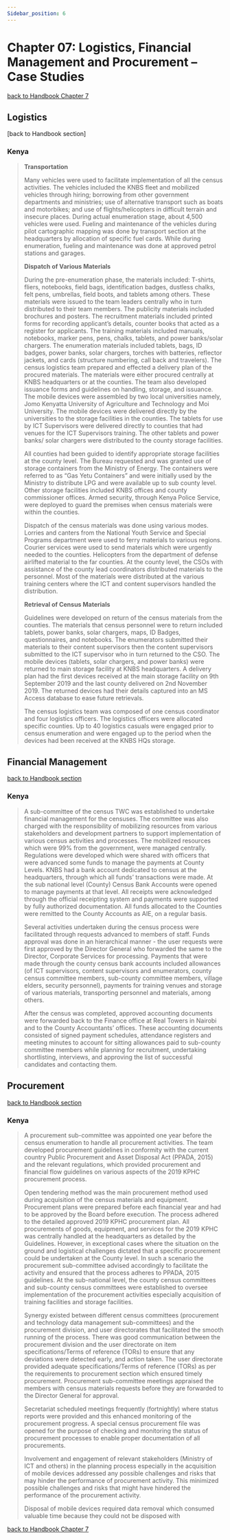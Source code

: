 ```yaml
---
Sidebar_position: 6
---
```

# Chapter 07: Logistics, Financial Management and Procurement – Case Studies
[back to Handbook Chapter 7](https://tech-acs.github.io/e-census-handbook/docs/category/chapter-07-logistics-financial-management-and-procurement)

## Logistics
[back to Handbook section]
### Kenya
> **Transportation**
>
>Many vehicles were used to facilitate implementation of all the census activities. The vehicles included the KNBS fleet and mobilized vehicles through hiring; borrowing from other government departments and ministries; use of alternative transport such as boats and motorbikes; and use of flights/helicopters in difficult terrain and insecure places. During actual enumeration stage, about 4,500 vehicles were used.  Fueling and maintenance of the vehicles during pilot cartographic mapping was done by transport section at the headquarters by allocation of specific fuel cards.  While during enumeration, fueling and maintenance was done at approved petrol stations and garages.
> 
> **Dispatch of Various Materials**
>
>During the pre-enumeration phase, the materials included: T-shirts, fliers, notebooks, field bags, identification badges, dustless chalks, felt pens, umbrellas, field boots, and tablets among others. These materials were issued to the team leaders centrally who in turn distributed to their team members. The publicity materials included brochures and posters. The recruitment materials included printed forms for recording applicant’s details, counter books that acted as a register for applicants. The training materials included manuals, notebooks, marker pens, pens, chalks, tablets, and power banks/solar chargers. The enumeration materials included tablets, bags, ID badges, power banks, solar chargers, torches with batteries, reflector jackets, and cards (structure numbering, call back and travelers). The census logistics team prepared and effected a delivery plan of the procured materials. The materials were either procured centrally at KNBS headquarters or at the counties. The team also developed issuance forms and guidelines on handling, storage, and issuance.  
>The mobile devices were assembled by two local universities namely, Jomo Kenyatta University of Agriculture and Technology and Moi University. The mobile devices were delivered directly by the universities to the storage facilities in the counties. The tablets for use by ICT Supervisors were delivered directly to counties that had venues for the ICT Supervisors training. The other tablets and power banks/ solar chargers were distributed to the county storage facilities.
>
>All counties had been guided to identify appropriate storage facilities at the county level. The Bureau requested and was granted use of storage containers from the Ministry of Energy. The containers were referred to as “Gas Yetu Containers” and were initially used by the Ministry to distribute LPG and were available up to sub county level. Other storage facilities included KNBS offices and county commissioner offices. Armed security, through Kenya Police Service, were deployed to guard the premises when census materials were within the counties. 
>
>Dispatch of the census materials was done using various modes. Lorries and canters from the National Youth Service and Special Programs department were used to ferry materials to various regions. Courier services were used to send materials which were urgently needed to the counties. Helicopters from the department of defense airlifted material to the far counties. At the county level, the CSOs with assistance of the county lead coordinators distributed materials to the personnel. Most of the materials were distributed at the various training centers where the ICT and content supervisors handled the distribution. 
>
>**Retrieval of Census Materials**
>
>Guidelines were developed on return of the census materials from the counties. The materials that census personnel were to return included tablets, power banks, solar chargers, maps, ID Badges, questionnaires, and notebooks. The enumerators submitted their materials to their content supervisors then the content supervisors submitted to the ICT supervisor who in turn returned to the CSO. The mobile devices (tablets, solar chargers, and power banks) were returned to main storage facility at KNBS headquarters. A delivery plan had the first devices received at the main storage facility on 9th September 2019 and the last county delivered on 2nd November 2019.  The returned devices had their details captured into an MS Access database to ease future retrievals.  
>
>The census logistics team was composed of one census coordinator and four logistics officers. The logistics officers were allocated specific counties. Up to 40 logistics casuals were engaged prior to census enumeration and were engaged up to the period when the devices had been received at the KNBS HQs storage.  

## Financial Management
[back to Handbook section](https://tech-acs.github.io/e-census-handbook/docs/experiences-lessons-2020/chapter-07/7.2.%20Financial%20Management)
### Kenya
>
>A sub-committee of the census TWC was established to undertake financial management for the censuses. The committee was also charged with the responsibility of mobilizing resources from various stakeholders and development partners to support implementation of various census activities and processes. The mobilized resources which were 99% from the government, were managed centrally. Regulations were developed which were shared with officers that were advanced some funds to manage the payments at County Levels. KNBS had a bank account dedicated to census at the headquarters, through which all funds’ transactions were made. At the sub national level (County) Census Bank Accounts were opened to manage payments at that level. All receipts were acknowledged through the official receipting system and payments were supported by fully authorized documentation. All funds allocated to the Counties were remitted to the County Accounts as AIE, on a regular basis. 
>
>Several activities undertaken during the census process were facilitated through requests advanced to members of staff. Funds approval was done in an hierarchical manner - the user requests were first approved by the Director General who forwarded the same to the Director, Corporate Services for processing. Payments that were made through the county census bank accounts included allowances (of ICT supervisors, content supervisors and enumerators, county census committee members, sub-county committee members, village elders, security personnel), payments for training venues and storage of various materials, transporting personnel and materials, among others. 
>
>After the census was completed, approved accounting documents were forwarded back to the Finance office at Real Towers in Nairobi and to the County Accountants’ offices. These accounting documents consisted of signed payment schedules, attendance registers and meeting minutes to account for sitting allowances paid to sub-county committee members while planning for recruitment, undertaking shortlisting, interviews, and approving the list of successful candidates and contacting them.

## Procurement
[back to Handbook section](https://tech-acs.github.io/e-census-handbook/docs/experiences-lessons-2020/chapter-07/7.3.%20Procurement)
### Kenya
>A procurement sub-committee was appointed one year before the census enumeration to handle all procurement activities. The team developed procurement guidelines in conformity with the current country Public Procurement and Asset Disposal Act (PPADA, 2015) and the relevant regulations, which provided procurement and financial flow guidelines on various aspects of the 2019 KPHC procurement process.  
>
>Open tendering method was the main procurement method used during acquisition of the census materials and equipment. Procurement plans were prepared before each financial year and had to be approved by the Board before execution. The process adhered to the detailed approved 2019 KPHC procurement plan. All procurements of goods, equipment, and services for the 2019 KPHC was centrally handled at the headquarters as detailed by the Guidelines. However, in exceptional cases where the situation on the ground and logistical challenges dictated that a specific procurement could be undertaken at the County level. In such a scenario the procurement sub-committee advised accordingly to facilitate the activity and ensured that the process adheres to PPADA, 2015 guidelines.  At the sub-national level, the county census committees and sub-county census committees were established to oversee implementation of the procurement activities especially acquisition of training facilities and storage facilities.
>
>Synergy existed between different census committees (procurement and technology data management sub-committees) and the procurement division, and user directorates that facilitated the smooth running of the process. There was good communication between the procurement division and the user directorate on item specifications/Terms of reference (TORs) to ensure that any deviations were detected early, and action taken. The user directorate provided adequate specifications/Terms of reference (TORs) as per the requirements to procurement section which ensured timely procurement. Procurement sub-committee meetings appraised the members with census materials requests before they are forwarded to the Director General for approval.
>
>Secretariat scheduled meetings frequently (fortnightly) where status reports were provided and this enhanced monitoring of the procurement progress. A special census procurement file was opened for the purpose of checking and monitoring the status of procurement processes to enable proper documentation of all procurements.
>
>Involvement and engagement of relevant stakeholders (Ministry of ICT and others) in the planning process especially in the acquisition of mobile devices addressed any possible challenges and risks that may hinder the performance of procurement activity. This minimized possible challenges and risks that might have hindered the performance of the procurement activity.
>
>Disposal of mobile devices required data removal which consumed valuable time because they could not be disposed with

[back to Handbook Chapter 7](https://tech-acs.github.io/e-census-handbook/docs/category/chapter-07-logistics-financial-management-and-procurement)

